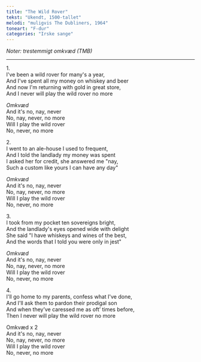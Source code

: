 ```yaml
---
title: "The Wild Rover"
tekst: "Ukendt, 1500-tallet"
melodi: "muligvis The Dubliners, 1964"
toneart: "F-dur"
categories: "Irske sange"
---
```

*Noter: trestemmigt omkvæd (TMB)*

***

1\.\
I've been a wild rover for many's a year,\
And I've spent all my money on whiskey and beer\
And now I'm returning with gold in great store,\
And I never will play the wild rover no more

*Omkvæd*\
And it's no, nay, never\
No, nay, never, no more\
Will I play the wild rover\
No, never, no more

2\.\
I went to an ale-house I used to frequent,\
And I told the landlady my money was spent\
I asked her for credit, she answered me "nay,\
Such a custom like yours I can have any day"

*Omkvæd*\
And it's no, nay, never\
No, nay, never, no more\
Will I play the wild rover\
No, never, no more

3\.\
I took from my pocket ten sovereigns bright,\
And the landlady's eyes opened wide with delight\
She said "I have whiskeys and wines of the best,\
And the words that I told you were only in jest"

*Omkvæd*\
And it's no, nay, never\
No, nay, never, no more\
Will I play the wild rover\
No, never, no more

4\.\
I'll go home to my parents, confess what I've done,\
And I'll ask them to pardon their prodigal son\
And when they’ve caressed me as oft’ times before,\
Then I never will play the wild rover no more

Omkvæd x 2\
And it's no, nay, never\
No, nay, never, no more\
Will I play the wild rover\
No, never, no more